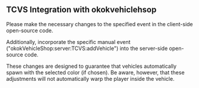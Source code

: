 ## TCVS Integration with okokvehiclehsop
Please make the necessary changes to the specified event in the client-side open-source code.

Additionally, incorporate the specific manual event ("okokVehicleShop:server:TCVS:addVehicle") into the server-side open-source code.

These changes are designed to guarantee that vehicles automatically spawn with the selected color (if chosen). Be aware, however, that these adjustments will not automatically warp the player inside the vehicle.
